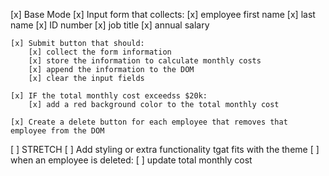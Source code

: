 
[x] Base Mode
    [x] Input form that collects:
        [x] employee first name
        [x] last name
        [x] ID number
        [x] job title
        [x] annual salary

    [x] Submit button that should:
        [x] collect the form information
        [x] store the information to calculate monthly costs
        [x] append the information to the DOM
        [x] clear the input fields

    [x] IF the total monthly cost exceedss $20k:
        [x] add a red background color to the total monthly cost

    [x] Create a delete button for each employee that removes that employee from the DOM

[ ] STRETCH
    [ ] Add styling or extra functionality tgat fits with the theme
    [ ] when an employee is deleted:
        [ ] update total monthly cost

